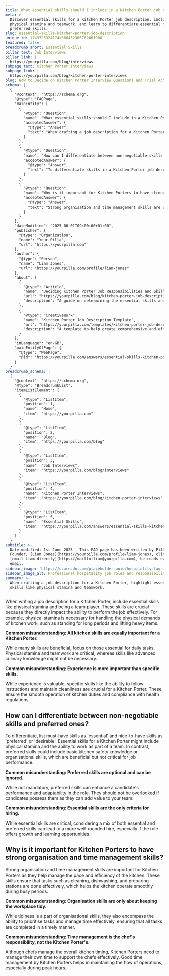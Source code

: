 ```yaml
---
title: What essential skills should I include in a Kitchen Porter job description?
meta: >
  Discover essential skills for a Kitchen Porter job description, including
  physical stamina and teamwork, and learn to differentiate essential from
  preferred skills.
slug: essential-skills-kitchen-porter-job-description
unique id: 1749723324174x666452306762661900
featured: false
breadcrumb short: Essential Skills
pillar text: Job Interviews
pillar link: |
  https://yourpilla.com/blog/interviews
subpage text: Kitchen Porter Interviews
subpage link: |
  https://yourpilla.com/blog/kitchen-porter-interviews
blog: How to Decide on Kitchen Porter Interview Questions and Trial Activities
schema: |
  {
    "@context": "https://schema.org",
    "@type": "FAQPage",
    "mainEntity": [
      {
        "@type": "Question",
        "name": "What essential skills should I include in a Kitchen Porter job description?",
        "acceptedAnswer": {
          "@type": "Answer",
          "text": "When crafting a job description for a Kitchen Porter, highlight essential skills like physical stamina and teamwork. Physical stamina helps with handling the demands of kitchen work such as standing for extended periods and carrying heavy objects. Teamwork is vital for effective job performance and collaborative operations in a busy kitchen environment."
        }
      },
      {
        "@type": "Question",
        "name": "How can I differentiate between non-negotiable skills and preferred ones in a Kitchen Porter job description?",
        "acceptedAnswer": {
          "@type": "Answer",
          "text": "To differentiate skills in a Kitchen Porter job description, categorise must-have skills as 'essential' and beneficial skills as 'preferred' or 'desirable'. Essential skills, such as physical stamina and teamwork, are crucial for performance, while preferred skills, like kitchen safety knowledge, can enhance a candidate's adaptability and contribution."
        }
      },
      {
        "@type": "Question",
        "name": "Why is it important for Kitchen Porters to have strong organisation and time management skills?",
        "acceptedAnswer": {
          "@type": "Answer",
          "text": "Strong organisation and time management skills are crucial for Kitchen Porters as they help to maintain the efficiency and pace of kitchen operations. These skills ensure that tasks like cleaning and dishwashing are carried out effectively, facilitating smooth operation of the kitchen during busy periods."
        }
      }
    ],
    "dateModified": "2025-06-01T09:00:00+01:00",
    "publisher": {
      "@type": "Organization",
      "name": "Your Pilla",
      "url": "https://yourpilla.com"
    },
    "author": {
      "@type": "Person",
      "name": "Liam Jones",
      "url": "https://yourpilla.com/profile/liam-jones"
    },
    "about": [
      {
        "@type": "Article",
        "name": "Deciding Kitchen Porter Job Responsibilities and Skills",
        "url": "https://yourpilla.com/blog/kitchen-porter-job-description",
        "description": "A guide on determining the essential skills and responsibilities for a Kitchen Porter role."
      },
      {
        "@type": "CreativeWork",
        "name": "Kitchen Porter Job Description Template",
        "url": "https://yourpilla.com/templates/kitchen-porter-job-description",
        "description": "A template to help create comprehensive and effective job descriptions for Kitchen Porters."
      }
    ],
    "inLanguage": "en-GB",
    "mainEntityOfPage": {
      "@type": "WebPage",
      "@id": "https://yourpilla.com/answers/essential-skills-kitchen-porter-job-description"
    }
  }
breadcrumb_schema: |
  {
    "@context": "https://schema.org",
    "@type": "BreadcrumbList",
    "itemListElement": [
      {
        "@type": "ListItem",
        "position": 1,
        "name": "Home",
        "item": "https://yourpilla.com"
      },
      {
        "@type": "ListItem",
        "position": 2,
        "name": "Blog",
        "item": "https://yourpilla.com/blog"
      },
      {
        "@type": "ListItem",
        "position": 3,
        "name": "Job Interviews",
        "item": "https://yourpilla.com/blog/interviews"
      },
      {
        "@type": "ListItem",
        "position": 4,
        "name": "Kitchen Porter Interviews",
        "item": "https://yourpilla.com/blog/kitchen-porter-interviews"
      },
      {
        "@type": "ListItem",
        "position": 5,
        "name": "Essential Skills",
        "item": "https://yourpilla.com/answers/essential-skills-kitchen-porter-job-description"
      }
    ]
  }
subtitle: >-
  Date modified: 1st June 2025 | This FAQ page has been written by Pilla
  Founder, [Liam Jones](https://yourpilla.com/profile/liam-jones), click to
  [email Liam directly](https://mailto:liam@yourpilla.com), he reads every
  email.
sidebar_image: 'https://ucarecdn.com/placeholder-uuid/hospitality-faq-image.jpg'
sidebar_image_alt: Professional hospitality job roles and responsibilities
summary: >-
  When crafting a job description for a Kitchen Porter, highlight essential
  skills like physical stamina and teamwork.
---
```

When writing a job description for a Kitchen Porter, include essential skills like physical stamina and being a team player. These skills are crucial because they directly impact the ability to perform the job effectively. For example, physical stamina is necessary for handling the physical demands of kitchen work, such as standing for long periods and lifting heavy items.

**Common misunderstanding: All kitchen skills are equally important for a Kitchen Porter.**

While many skills are beneficial, focus on those essential for daily tasks. Physical stamina and teamwork are critical, whereas skills like advanced culinary knowledge might not be necessary.

**Common misunderstanding: Experience is more important than specific skills.**

While experience is valuable, specific skills like the ability to follow instructions and maintain cleanliness are crucial for a Kitchen Porter. These ensure the smooth operation of kitchen duties and compliance with health regulations.

## How can I differentiate between non-negotiable skills and preferred ones?

To differentiate, list must-have skills as 'essential' and nice-to-have skills as 'preferred' or 'desirable'. Essential skills for a Kitchen Porter might include physical stamina and the ability to work as part of a team. In contrast, preferred skills could include basic kitchen safety knowledge or organisational skills, which are beneficial but not critical for job performance.

**Common misunderstanding: Preferred skills are optional and can be ignored.**

While not mandatory, preferred skills can enhance a candidate's performance and adaptability in the role. They should not be overlooked if candidates possess them as they can add value to your team.

**Common misunderstanding: Essential skills are the only criteria for hiring.**

While essential skills are critical, considering a mix of both essential and preferred skills can lead to a more well-rounded hire, especially if the role offers growth and learning opportunities.

## Why is it important for Kitchen Porters to have strong organisation and time management skills?

Strong organisation and time management skills are important for Kitchen Porters as they help manage the pace and efficiency of the kitchen. These skills ensure that tasks such as cleaning, dishwashing, and preparing stations are done effectively, which helps the kitchen operate smoothly during busy periods.

**Common misunderstanding: Organisation skills are only about keeping the workplace tidy.**

While tidiness is a part of organisational skills, they also encompass the ability to prioritise tasks and manage time effectively, ensuring that all tasks are completed in a timely manner.

**Common misunderstanding: Time management is the chef's responsibility, not the Kitchen Porter's.**

Although chefs manage the overall kitchen timing, Kitchen Porters need to manage their own time to support the chefs effectively. Good time management by Kitchen Porters helps in maintaining the flow of operations, especially during peak hours.
